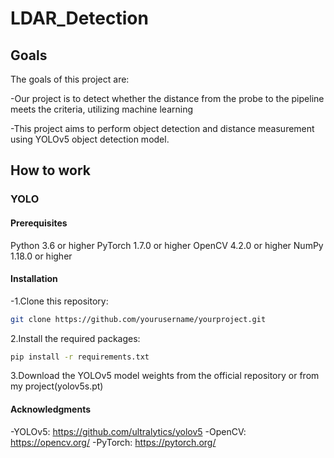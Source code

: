 ﻿# LDAR_Detection
## **Goals**

The goals of this project are:

-Our project is to detect whether the distance from the probe to the pipeline meets the criteria, utilizing machine learning

-This project aims to perform object detection and distance measurement using YOLOv5 object detection model.

## **How to work**
### **YOLO**
#### Prerequisites
Python 3.6 or higher
PyTorch 1.7.0 or higher
OpenCV 4.2.0 or higher
NumPy 1.18.0 or higher
#### Installation
-1.Clone this repository:

```bash
git clone https://github.com/yourusername/yourproject.git
```
2.Install the required packages:

```bash
pip install -r requirements.txt
```
3.Download the YOLOv5 model weights from the official repository or from my project(yolov5s.pt)

#### Acknowledgments
-YOLOv5: https://github.com/ultralytics/yolov5
-OpenCV: https://opencv.org/
-PyTorch: https://pytorch.org/
